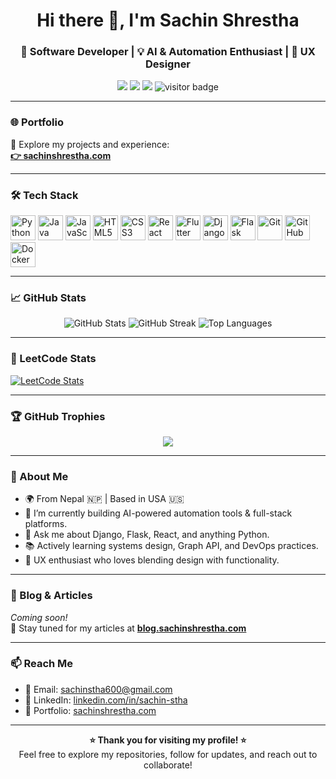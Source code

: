    <h1 align="center">Hi there 👋, I'm Sachin Shrestha</h1>
<h3 align="center">🚀 Software Developer | 💡 AI & Automation Enthusiast | 🎨 UX Designer</h3>

<p align="center">
  <a href="https://sachinshrestha.com" target="_blank"><img src="https://img.shields.io/badge/Portfolio-%F0%9F%93%8C-blue?style=flat-square"></a>
  <a href="mailto:sachinstha600@gmail.com"><img src="https://img.shields.io/badge/Email-%F0%9F%93%A7-red?style=flat-square"></a>
  <a href="https://linkedin.com/in/sachin-stha" target="_blank"><img src="https://img.shields.io/badge/LinkedIn-%F0%9F%91%A5-blue?style=flat-square&logo=linkedin"></a>
  <img src="https://visitor-badge.laobi.icu/badge?page_id=sachinshrestha.sachinshrestha" alt="visitor badge"/>
</p>

---

### 🌐 Portfolio
🔗 Explore my projects and experience:  
**[👉 sachinshrestha.com](https://sachinshrestha.com)**

---

### 🛠️ Tech Stack

<p align="left">
  <img src="https://cdn.jsdelivr.net/gh/devicons/devicon/icons/python/python-original.svg" height="40" alt="Python"/>  
  <img src="https://cdn.jsdelivr.net/gh/devicons/devicon/icons/java/java-original.svg" height="40" alt="Java"/>   
  <img src="https://cdn.jsdelivr.net/gh/devicons/devicon/icons/javascript/javascript-original.svg" height="40" alt="JavaScript"/>   
  <img src="https://cdn.jsdelivr.net/gh/devicons/devicon/icons/html5/html5-original.svg" height="40" alt="HTML5"/>   
  <img src="https://cdn.jsdelivr.net/gh/devicons/devicon/icons/css3/css3-original.svg" height="40" alt="CSS3"/>   
  <img src="https://cdn.jsdelivr.net/gh/devicons/devicon/icons/react/react-original.svg" height="40" alt="React"/>   
  <img src="https://cdn.jsdelivr.net/gh/devicons/devicon/icons/flutter/flutter-original.svg" height="40" alt="Flutter"/>   
  <img src="https://cdn.jsdelivr.net/gh/devicons/devicon/icons/django/django-plain.svg" height="40" alt="Django"/>   
  <img src="https://cdn.jsdelivr.net/gh/devicons/devicon/icons/flask/flask-original.svg" height="40" alt="Flask"/>   
  <img src="https://cdn.jsdelivr.net/gh/devicons/devicon/icons/git/git-original.svg" height="40" alt="Git"/>   
  <img src="https://cdn.jsdelivr.net/gh/devicons/devicon/icons/github/github-original.svg" height="40" alt="GitHub"/>   
  <img src="https://cdn.jsdelivr.net/gh/devicons/devicon/icons/docker/docker-original.svg" height="40" alt="Docker"/>   
</p>

---

### 📈 GitHub Stats

<p align="center">
  <img src="https://github-readme-stats.vercel.app/api?username=shrestha-sachin&show_icons=true&theme=tokyonight" alt="GitHub Stats"/>
  <img src="https://streak-stats.demolab.com/?user=shrestha-sachin&theme=tokyonight" alt="GitHub Streak"/>
  <img src="https://github-readme-stats.vercel.app/api/top-langs/?username=shrestha-sachin&layout=compact&theme=tokyonight" alt="Top Languages"/>
</p>

---

### 🧠 LeetCode Stats

[![LeetCode Stats](https://leetcode-stats-six.vercel.app/?username=sachin-shrestha&theme=dark)](https://leetcode.com/sachin-shrestha)

---

### 🏆 GitHub Trophies

<p align="center">
  <img src="https://github-profile-trophy.vercel.app/?username=shrestha-sachin&theme=dracula&row=1&column=7" />
</p>

---

### 📌 About Me

- 🌍 From Nepal 🇳🇵 | Based in USA 🇺🇸
- 💼 I’m currently building AI-powered automation tools & full-stack platforms.
- 💬 Ask me about Django, Flask, React, and anything Python.
- 📚 Actively learning systems design, Graph API, and DevOps practices.
- 🎨 UX enthusiast who loves blending design with functionality.

---

### 📝 Blog & Articles

*Coming soon!*  
📖 Stay tuned for my articles at [**blog.sachinshrestha.com**](https://blog.sachinshrestha.com)

---

### 📫 Reach Me

- 📧 Email: [sachinstha600@gmail.com](mailto:sachinstha600@gmail.com)  
- 💼 LinkedIn: [linkedin.com/in/sachin-stha](https://linkedin.com/in/sachin-stha)  
- 🧪 Portfolio: [sachinshrestha.com](https://sachinshrestha.com)

---

<p align="center">
  <b>⭐️ Thank you for visiting my profile! ⭐️</b><br>
  Feel free to explore my repositories, follow for updates, and reach out to collaborate!
</p>
